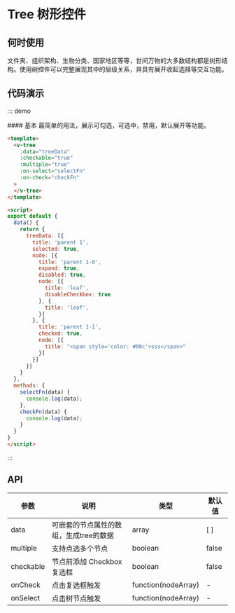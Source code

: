 <script>
export default {
  data() {
    return {
      treeData: [{
        title: 'parent 1',
        selected: true,
        node: [{
          title: 'parent 1-0',
          expand: true,
          disabled: true,
          node: [{
            title: 'leaf',
            disableCheckbox: true
          }, {
            title: 'leaf',
          }]
        }, {
          title: 'parent 1-1',
          checked: true,
          node: [{
            title: "<span style='color: #08c'>sss</span>"
          }]
        }]
      }]
    }
  },
  methods: {
    selectFn(data) {
      console.log(data);
    },
    checkFn(data) {
      console.log(data);
    }
  }
}
</script>

# Tree 树形控件

## 何时使用
文件夹、组织架构、生物分类、国家地区等等，世间万物的大多数结构都是树形结构。使用树控件可以完整展现其中的层级关系，并具有展开收起选择等交互功能。

## 代码演示

::: demo
<summary>
  #### 基本
  最简单的用法，展示可勾选，可选中，禁用，默认展开等功能。
</summary>

```html
<template>
  <v-tree
    :data="treeData"
    :checkable="true"
    :multiple="true"
    :on-select="selectFn"
    :on-check="checkFn"
  >
  </v-tree>
</template>

<script>
export default {
  data() {
    return {
      treeData: [{
        title: 'parent 1',
        selected: true,
        node: [{
          title: 'parent 1-0',
          expand: true,
          disabled: true,
          node: [{
            title: 'leaf',
            disableCheckbox: true
          }, {
            title: 'leaf',
          }]
        }, {
          title: 'parent 1-1',
          checked: true,
          node: [{
            title: "<span style='color: #08c'>sss</span>"
          }]
        }]
      }]
    }
  },
  methods: {
    selectFn(data) {
      console.log(data);
    },
    checkFn(data) {
      console.log(data);
    }
  }
}
</script>
```

:::

## API

| 参数      | 说明          | 类型      | 默认值  |
|---------- |-------------- |----------  |-------- |
| data | 可嵌套的节点属性的数组，生成tree的数据 | array | [ ] |
| multiple | 支持点选多个节点 | boolean | false |
| checkable | 节点前添加 Checkbox 复选框 | boolean | false |
| onCheck | 点击复选框触发 | function(nodeArray) | - |
| onSelect | 点击树节点触发	 | function(nodeArray) | - |